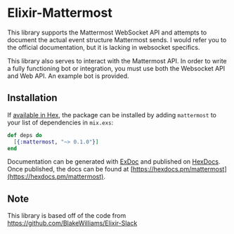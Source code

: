 # Elixir-Mattermost

This library supports the Mattermost WebSocket API and attempts to document the
actual event structure Mattermost sends.  I would refer you to the official
documentation, but it is lacking in websocket specifics.

This library also serves to interact with the Mattermost API.  In order to write
a fully functioning bot or integration, you must use both the Websocket API and
Web API.  An example bot is provided.

## Installation

If [available in Hex](https://hex.pm/docs/publish), the package can be installed
by adding `mattermost` to your list of dependencies in `mix.exs`:

```elixir
def deps do
  [{:mattermost, "~> 0.1.0"}]
end
```

Documentation can be generated with [ExDoc](https://github.com/elixir-lang/ex_doc)
and published on [HexDocs](https://hexdocs.pm). Once published, the docs can
be found at [https://hexdocs.pm/mattermost](https://hexdocs.pm/mattermost).


## Note

This library is based off of the code from https://github.com/BlakeWilliams/Elixir-Slack
